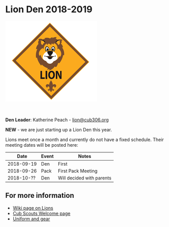 # Lion Den 2018-2019 #

![alt text](../../images/dens/lion.png "cub scout lion rank")

<br clear="both">

**Den Leader**: Katherine Peach - [lion@cub306.org](mailto:lion@cub306.org)

**NEW** - we are just starting up a Lion Den this year. 

Lions meet once a month and currently do not have a fixed schedule. Their
meeting dates will be posted here:

| Date       | Event | Notes |
| ---------- | ----- | ----- |
| 2018-09-19 | Den   | First |
| 2018-09-26 | Pack  | First Pack Meeting |
| 2018-10-?? | Den   | Will decided with parents |

## For more information ##

* [Wiki page on Lions](https://meritbadge.org/wiki/index.php/Lion_Scout)
* [Cub Scouts Welcome page](https://cubscouts.org/library/welcome-to-lion-cub-scouting/)
* [Uniform and gear](https://cubscouts.org/a-look-at-the-lion-uniform-and-gear/)